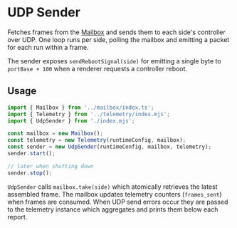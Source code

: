 # UDP Sender

Fetches frames from the [Mailbox](../mailbox) and sends them to each side's
controller over UDP. One loop runs per side, polling the mailbox and emitting a
packet for each run within a frame.

The sender exposes `sendRebootSignal(side)` for emitting a single byte to
`portBase + 100` when a renderer requests a controller reboot.

## Usage

```js
import { Mailbox } from '../mailbox/index.ts';
import { Telemetry } from '../telemetry/index.mjs';
import { UdpSender } from './index.mjs';

const mailbox = new Mailbox();
const telemetry = new Telemetry(runtimeConfig, mailbox);
const sender = new UdpSender(runtimeConfig, mailbox, telemetry);
sender.start();

// later when shutting down
sender.stop();
```

`UdpSender` calls `mailbox.take(side)` which atomically retrieves the latest
assembled frame. The mailbox updates telemetry counters (`frames_sent`) when
frames are consumed. When UDP send errors occur they are passed to the telemetry
instance which aggregates and prints them below each report.
